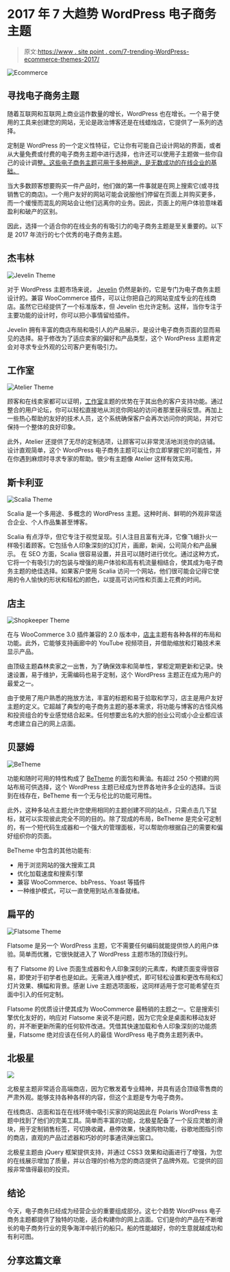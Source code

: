 # 2017 年 7 大趋势 WordPress 电子商务主题

> 原文:[https://www . site point . com/7-trending-WordPress-ecommerce-themes-2017/](https://www.sitepoint.com/7-trending-wordpress-ecommerce-themes-2017/)

![Ecommerce](../Images/0f104cf2ca07b67edf572ffee5a82d19.png)

## 寻找电子商务主题

随着互联网和互联网上商业运作数量的增长，WordPress 也在增长。一个易于使用的工具来创建您的网站，无论是政治博客还是在线蜡烛店，它提供了一系列的选择。

定制是 WordPress 的一个定义性特征，它让你有可能自己设计网站的界面，或者从大量免费或付费的电子商务主题中进行选择，也许还可以使用子主题做一些你自己的设计调整[。这些电子商务主题可用于多种用途，是无数成功的在线企业的基础。](https://www.sitepoint.com/premium/screencasts/developing-a-child-theme-from-a-parent-theme)

当大多数顾客想要购买一件产品时，他们做的第一件事就是在网上搜索它(或寻找销售它的商店)。一个用户友好的网站可能会说服他们停留在页面上并购买更多，而一个缓慢而混乱的网站会让他们远离你的业务。因此，页面上的用户体验意味着盈利和破产的区别。

因此，选择一个适合你的在线业务的有吸引力的电子商务主题是至关重要的。以下是 2017 年流行的七个优秀的电子商务主题。

## 杰韦林

![Jevelin Theme](../Images/cacfb98ffd5a7c52b9448f1a91fdf699.png)

对于 WordPress 主题市场来说， [Jevelin](https://themeforest.net/item/jevelin-multipurpose-premium-responsive-wordpress-theme/14728833) 仍然是新的，它是专门为电子商务主题设计的。兼容 WooCommerce 插件，可以让你把自己的网站变成专业的在线商店。虽然它已经提供了一个标准版本，但 Jevelin 也允许定制。这样，当你专注于主要功能的设计时，你可以把小事情留给插件。

Jevelin 拥有丰富的商店布局和吸引人的产品展示，是设计电子商务页面的显而易见的选择。易于修改为了适应卖家的偏好和产品类型，这个 WordPress 主题肯定会对寻求专业外观的公司客户更有吸引力。

## 工作室

![Atelier Theme](../Images/b4e4b1a17959dc986c8a89bf07a59466.png)

顾客和在线卖家都可以证明，[工作室](https://themeforest.net/item/atelier-creative-multipurpose-ecommerce-theme/11118909)主题的优势在于其出色的客户支持功能。通过整合的用户论坛，你可以轻松直接地从浏览你网站的访问者那里获得反馈。再加上一些热心帮助的友好的技术人员，这个系统确保客户会再次访问你的网站，并对它保持一个整体的良好印象。

此外，Atelier 还提供了无尽的定制选项，让顾客可以非常灵活地浏览你的店铺。设计直观简单，这个 WordPress 电子商务主题可以让你立即掌握它的可能性，并在你遇到麻烦时寻求专家的帮助。很少有主题像 Atelier 这样有效实用。

## 斯卡利亚

![Scalia Theme](../Images/33ede77faaaf10cbfaf6371084d4bacc.png)

Scalia 是一个多用途、多概念的 WordPress 主题。这种时尚、鲜明的外观非常适合企业、个人作品集甚至博客。

Scalia 有点浮华，但它专注于视觉呈现。引人注目且富有光泽，它像飞蛾扑火一样吸引着顾客。它包括令人印象深刻的幻灯片，画廊，新闻，公司简介和产品展示。
在 SEO 方面，Scalia 很容易设置，并且可以随时进行优化。通过这种方式，它将一个有吸引力的包装与增强的用户体验和高有机流量相结合，使其成为电子商务主题的绝佳选择。如果客户使用 Scalia 访问一个网站，他们很可能会记得它使用的令人愉快的形状和轻松的颜色，以提高可访问性和页面上花费的时间。

## 店主

![Shopkeeper Theme](../Images/564e6b6b5be1fb5f73b689f1c50df256.png)

在与 WooCommerce 3.0 插件兼容的 2.0 版本中，[店主](https://themeforest.net/item/shopkeeper-ecommerce-wp-theme-for-woocommerce/9553045)主题有各种各样的布局和功能。此外，它能够支持画廊中的 YouTube 视频项目，并借助缩放和灯箱技术来显示产品。

由顶级主题森林卖家之一出售，为了确保效率和简单性，掌柜定期更新和记录。快速设置，易于维护，无需编码也易于定制，这个 WordPress 主题正在成为用户的最爱之一。

由于使用了用户熟悉的拖放方法，丰富的标题和易于拾取和学习，店主是用户友好主题的定义。它超越了典型的电子商务主题的基本需求，将功能与博客的古怪风格和投资组合的专业感觉结合起来。任何想要出名的大胆的创业公司或小企业都应该考虑建立自己的网上店面。

## 贝瑟姆

![BeTheme](../Images/6cdebe92cc0bd81fde09c4bb435f11f1.png)

功能和随时可用的特性构成了 [BeTheme](https://themeforest.net/item/betheme-responsive-multipurpose-wordpress-theme/7758048) 的面包和黄油。有超过 250 个预建的网站布局可供选择，这个 WordPress 主题已经成为世界各地许多企业的选择。当谈到在线存在，BeTheme 有一个无与伦比的功能可用性。

此外，这种多站点主题允许您使用相同的主题创建不同的站点，只需点击几下鼠标，就可以实现彼此完全不同的目的。除了现成的布局，BeTheme 是完全可定制的，有一个短代码生成器和一个强大的管理面板，可以帮助你根据自己的需要和偏好组织你的页面。

BeTheme 中包含的其他功能有:

*   用于浏览网站的强大搜索工具
*   优化加载速度和搜索引擎
*   兼容 WooCommerce、bbPress、Yoast 等插件
*   一种维护模式，可以一直使用到站点准备就绪。

## 扁平的

![Flatsome Theme](../Images/f3cd2395fa1fcfab84e6d66d2e0ef33c.png)

Flatsome 是另一个 WordPress 主题，它不需要任何编码就能提供惊人的用户体验。简单而优雅，它很快就进入了 WordPress 主题市场的顶级行列。

有了 Flatsome 的 Live 页面生成器和令人印象深刻的元素库，构建页面变得很容易，即使对于初学者也是如此。无需进入维护模式，即可轻松设置和更改布局和幻灯片效果、横幅和背景。感谢 Live 主题选项面板，这同样适用于您可能希望在页面中引入的任何定制。

Flatsome 的优质设计使其成为 WooCommerce 最畅销的主题之一。它是搜索引擎优化友好的，响应对 Flatsome 来说不是问题，因为它完全是桌面和移动友好的，并不断更新所需的任何软件改进。凭借其快速加载和令人印象深刻的功能质量，Flatsome 绝对应该在任何人的最佳 WordPress 电子商务主题列表中。

## 北极星

![](../Images/2eb7fd6e02d15d10b7772c8ecee59159.png)

北极星主题非常适合高端商店，因为它散发着专业精神，并具有适合顶级零售商的严肃外观。能够支持各种各样的内容，但这个主题是专为电子商务。

在线商店、店面和旨在在线环境中吸引买家的网站因此在 Polaris WordPress 主题中找到了他们的完美工具。简单而丰富的功能，北极星配备了一个反应灵敏的滑块，用于定制销售标签，可切换收藏，悬停效果，快速购物功能，谷歌地图指引你的商店，直观的产品过滤器和巧妙的时事通讯弹出窗口。

北极星主题由 jQuery 框架提供支持，并通过 CSS3 效果和动画进行了增强，为您的在线展示增加了质量，并以合理的价格为您的商店提供了品牌外观。它提供的回报非常值得最初的投资。

## 结论

今天，电子商务已经成为经营企业的重要组成部分。这七个趋势 WordPress 电子商务主题都提供了独特的功能，适合构建你的网上店面。它们是你的产品在不断增长的电子商务行业的竞争海洋中航行的船只。船的性能越好，你的生意就越成功和有利可图。

## 分享这篇文章